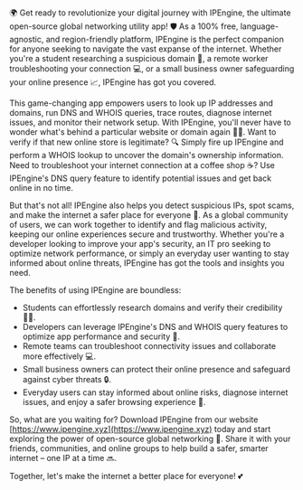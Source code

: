 🌍 Get ready to revolutionize your digital journey with IPEngine, the ultimate open-source global networking utility app! 🛡️ As a 100% free, language-agnostic, and region-friendly platform, IPEngine is the perfect companion for anyone seeking to navigate the vast expanse of the internet. Whether you're a student researching a suspicious domain 👀, a remote worker troubleshooting your connection 💻, or a small business owner safeguarding your online presence 📈, IPEngine has got you covered.

This game-changing app empowers users to look up IP addresses and domains, run DNS and WHOIS queries, trace routes, diagnose internet issues, and monitor their network setup. With IPEngine, you'll never have to wonder what's behind a particular website or domain again 🕵️‍♀️. Want to verify if that new online store is legitimate? 🔍 Simply fire up IPEngine and perform a WHOIS lookup to uncover the domain's ownership information. Need to troubleshoot your internet connection at a coffee shop ☕️? Use IPEngine's DNS query feature to identify potential issues and get back online in no time.

But that's not all! IPEngine also helps you detect suspicious IPs, spot scams, and make the internet a safer place for everyone 🚀. As a global community of users, we can work together to identify and flag malicious activity, keeping our online experiences secure and trustworthy. Whether you're a developer looking to improve your app's security, an IT pro seeking to optimize network performance, or simply an everyday user wanting to stay informed about online threats, IPEngine has got the tools and insights you need.

The benefits of using IPEngine are boundless:

* Students can effortlessly research domains and verify their credibility 👩‍🎓.
* Developers can leverage IPEngine's DNS and WHOIS query features to optimize app performance and security 🚀.
* Remote teams can troubleshoot connectivity issues and collaborate more effectively 💻.
* Small business owners can protect their online presence and safeguard against cyber threats 🔒.
* Everyday users can stay informed about online risks, diagnose internet issues, and enjoy a safer browsing experience 👋.

So, what are you waiting for? Download IPEngine from our website [https://www.ipengine.xyz](https://www.ipengine.xyz) today and start exploring the power of open-source global networking 🚀. Share it with your friends, communities, and online groups to help build a safer, smarter internet – one IP at a time 🔜.

Together, let's make the internet a better place for everyone! 💕